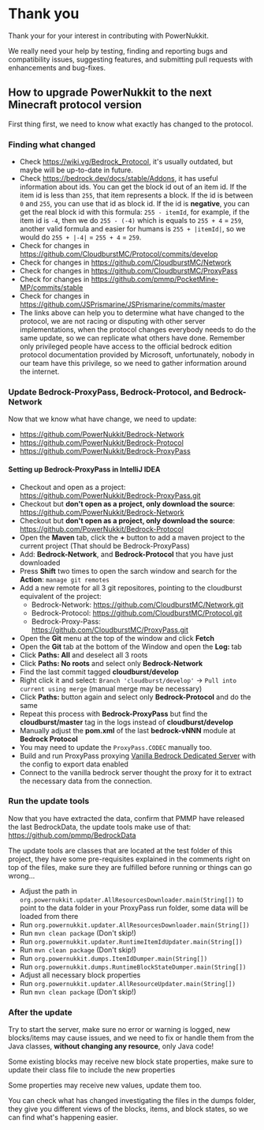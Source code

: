 # Thank you
Thank your for your interest in contributing with PowerNukkit.

We really need your help by testing, finding and reporting bugs and compatibility issues,
suggesting features, and submitting pull requests with enhancements and bug-fixes.

## How to upgrade PowerNukkit to the next Minecraft protocol version
First thing first, we need to know what exactly has changed to the protocol.

### Finding what changed
- Check https://wiki.vg/Bedrock_Protocol, it's usually outdated, but maybe will be up-to-date in future.
- Check https://bedrock.dev/docs/stable/Addons, it has useful information about ids.
  You can get the block id out of an item id. If the item id is less than `255`, that item represents a block.
  If the id is between `0` and `255`, you can use that id as block id. If the id is **negative**, you can
  get the real block id with this formula: `255 - itemId`, for example, if the item id is `-4`,
  then we do `255 - (-4)` which is equals to `255 + 4` = `259`, another valid formula and easier for humans
  is `255 + |itemId|`, so we would do `255 + |-4|` = `255 + 4` = `259`.
- Check for changes in https://github.com/CloudburstMC/Protocol/commits/develop
- Check for changes in https://github.com/CloudburstMC/Network
- Check for changes in https://github.com/CloudburstMC/ProxyPass
- Check for changes in https://github.com/pmmp/PocketMine-MP/commits/stable
- Check for changes in https://github.com/JSPrismarine/JSPrismarine/commits/master
- The links above can help you to determine what have changed to the protocol, we are not racing or disputing
  with other server implementations, when the protocol changes everybody needs to do the same update, so
  we can replicate what others have done. Remember only privileged people have access to the official
  bedrock edition protocol documentation provided by Microsoft, unfortunately, nobody in our team have this privilege,
  so we need to gather information around the internet.

### Update Bedrock-ProxyPass, Bedrock-Protocol, and Bedrock-Network
Now that we know what have change, we need to update:
- https://github.com/PowerNukkit/Bedrock-Network
- https://github.com/PowerNukkit/Bedrock-Protocol
- https://github.com/PowerNukkit/Bedrock-ProxyPass

#### Setting up Bedrock-ProxyPass in IntelliJ IDEA
- Checkout and open as a project: https://github.com/PowerNukkit/Bedrock-ProxyPass.git
- Checkout but **don't open as a project, only download the source**: https://github.com/PowerNukkit/Bedrock-Network
- Checkout but **don't open as a project, only download the source**: https://github.com/PowerNukkit/Bedrock-Protocol
- Open the **Maven** tab, click the **+** button to add a maven project to the current project (That should be Bedrock-ProxyPass)
- Add: **Bedrock-Network**, and **Bedrock-Protocol** that you have just downloaded
- Press **Shift** two times to open the sarch window and search for the **Action**: `manage git remotes`
- Add a new remote for all 3 git repositores, pointing to the cloudburst equivalent of the project:
    * Bedrock-Network: https://github.com/CloudburstMC/Network.git
    * Bedrock-Protocol: https://github.com/CloudburstMC/Protocol.git
    * Bedrock-Proxy-Pass: https://github.com/CloudburstMC/ProxyPass.git
- Open the **Git** menu at the top of the window and click **Fetch**
- Open the **Git** tab at the bottom of the Window and open the **Log: <project-name>** tab
- Click **Paths: All** and deselect all 3 roots
- Click **Paths: No roots** and select only **Bedrock-Network**
- Find the last commit tagged **cloudburst/develop**
- Right click it and select: `Branch 'cloudburst/develop'` -> `Pull into current using merge` (manual merge may be necessary)
- Click **Paths:** button again and select only **Bedrock-Protocol** and do the same
- Repeat this process with **Bedrock-ProxyPass** but find the **cloudburst/master** tag in the logs instead of **cloudburst/develop**
- Manually adjust the **pom.xml** of the last **bedrock-vNNN** module at **Bedrock Protocol** 
- You may need to update the `ProxyPass.CODEC` manually too.
- Build and run ProxyPass proxying [Vanilla Bedrock Dedicated Server](https://www.minecraft.net/en-us/download/server/bedrock)
  with the config to export data enabled
- Connect to the vanilla bedrock server thought the proxy for it to extract the necessary data from the connection.

### Run the update tools
Now that you have extracted the data, confirm that PMMP have released the last BedrockData,
the update tools make use of that: https://github.com/pmmp/BedrockData

The update tools are classes that are located at the test folder of this project,
they have some pre-requisites explained in the comments right on top of the files,
make sure they are fulfilled before running or things can go wrong...

- Adjust the path in `org.powernukkit.updater.AllResourcesDownloader.main(String[])` to point to
  the data folder in your ProxyPass run folder, some data will be loaded from there
- Run `org.powernukkit.updater.AllResourcesDownloader.main(String[])`
- Run `mvn clean package` (Don't skip!)
- Run `org.powernukkit.updater.RuntimeItemIdUpdater.main(String[])`
- Run `mvn clean package` (Don't skip!)
- Run `org.powernukkit.dumps.ItemIdDumper.main(String[])`
- Run `org.powernukkit.dumps.RuntimeBlockStateDumper.main(String[])`
- Adjust all necessary block properties
- Run `org.powernukkit.updater.AllResourceUpdater.main(String[])`
- Run `mvn clean package` (Don't skip!)

### After the update
Try to start the server, make sure no error or warning is logged,
new blocks/items may cause issues, and we need to fix or handle them
from the Java classes, **without changing any resource**, only Java code!

Some existing blocks may receive new block state properties, make sure
to update their class file to include the new properties

Some properties may receive new values, update them too.

You can check what has changed investigating the files in the dumps folder,
they give you different views of the blocks, items, and block states, so
we can find what's happening easier.
